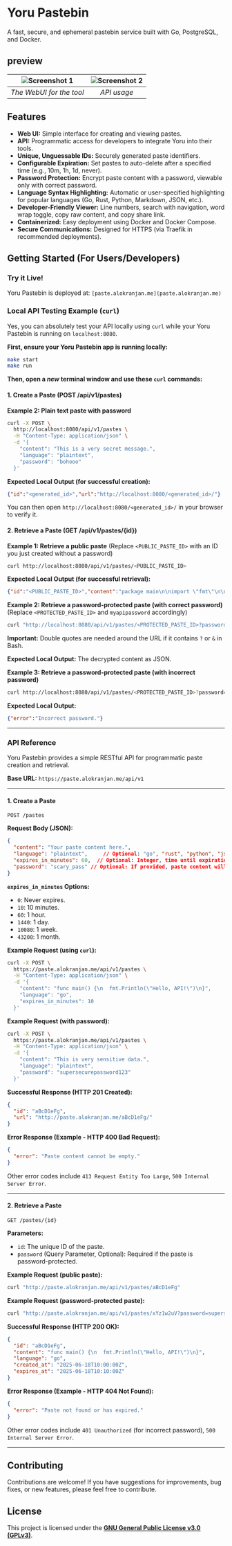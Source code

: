 # Yoru Pastebin

A fast, secure, and ephemeral pastebin service built with Go, PostgreSQL, and Docker.

## preview

| ![Screenshot 1](/docs/assets/webui.png) | ![Screenshot 2](/docs/assets/api.png) |
|:----------------------------------------:|:----------------------------------------:|
|        *The WebUI for the tool*         |        *API usage*         |


## Features

* **Web UI:** Simple interface for creating and viewing pastes.
* **API:** Programmatic access for developers to integrate Yoru into their tools.
* **Unique, Unguessable IDs:** Securely generated paste identifiers.
* **Configurable Expiration:** Set pastes to auto-delete after a specified time (e.g., 10m, 1h, 1d, never).
* **Password Protection:** Encrypt paste content with a password, viewable only with correct password.
* **Language Syntax Highlighting:** Automatic or user-specified highlighting for popular languages (Go, Rust, Python, Markdown, JSON, etc.).
* **Developer-Friendly Viewer:** Line numbers, search with navigation, word wrap toggle, copy raw content, and copy share link.
* **Containerized:** Easy deployment using Docker and Docker Compose.
* **Secure Communications:** Designed for HTTPS (via Traefik in recommended deployments).

## Getting Started (For Users/Developers)

### Try it Live!

Yoru Pastebin is deployed at: `[paste.alokranjan.me](paste.alokranjan.me)`

### **Local API Testing Example (`curl`)**

Yes, you can absolutely test your API locally using `curl` while your Yoru Pastebin is running on `localhost:8080`.

**First, ensure your Yoru Pastebin app is running locally:**
```bash
make start
make run
```

**Then, open a *new* terminal window and use these `curl` commands:**

#### **1. Create a Paste (POST /api/v1/pastes)**

**Example 2: Plain text paste with password**

```bash
curl -X POST \
  http://localhost:8080/api/v1/pastes \
  -H "Content-Type: application/json" \
  -d '{
    "content": "This is a very secret message.",
    "language": "plaintext",
    "password": "bohooo"
  }'
```

**Expected Local Output (for successful creation):**

```json
{"id":"<generated_id>","url":"http://localhost:8080/<generated_id>/"}
```
You can then open `http://localhost:8080/<generated_id>/` in your browser to verify it.

#### **2. Retrieve a Paste (GET /api/v1/pastes/{id})**

**Example 1: Retrieve a public paste**
(Replace `<PUBLIC_PASTE_ID>` with an ID you just created without a password)

```bash
curl http://localhost:8080/api/v1/pastes/<PUBLIC_PASTE_ID>
```

**Expected Local Output (for successful retrieval):**

```json
{"id":"<PUBLIC_PASTE_ID>","content":"package main\n\nimport \"fmt\"\n\nfunc main() {\n\tfmt.Println(\"Hello from API test!\")\n}","language":"go","created_at":"2025-06-18T14:45:00Z","expires_at":"2025-06-18T14:55:00Z"}
```

**Example 2: Retrieve a password-protected paste (with correct password)**
(Replace `<PROTECTED_PASTE_ID>` and `myapipassword` accordingly)

```bash
curl "http://localhost:8080/api/v1/pastes/<PROTECTED_PASTE_ID>?password=myapipassword"
```
**Important:** Double quotes are needed around the URL if it contains `?` or `&` in Bash.

**Expected Local Output:** The decrypted content as JSON.

**Example 3: Retrieve a password-protected paste (with incorrect password)**

```bash
curl http://localhost:8080/api/v1/pastes/<PROTECTED_PASTE_ID>?password=wrongpass
```

**Expected Local Output:**

```json
{"error":"Incorrect password."}
```

---

### API Reference

Yoru Pastebin provides a simple RESTful API for programmatic paste creation and retrieval.

**Base URL:** `https://paste.alokranjan.me/api/v1`

---

#### **1. Create a Paste**

`POST /pastes`

**Request Body (JSON):**

```json
{
  "content": "Your paste content here.",
  "language": "plaintext",     // Optional: "go", "rust", "python", "json", "markdown", "auto", etc.
  "expires_in_minutes": 60,  // Optional: Integer, time until expiration in minutes (0 for never). Default from server config.
  "password": "scary_pass" // Optional: If provided, paste content will be encrypted.
}
```

**`expires_in_minutes` Options:**

* `0`: Never expires.
* `10`: 10 minutes.
* `60`: 1 hour.
* `1440`: 1 day.
* `10080`: 1 week.
* `43200`: 1 month.

**Example Request (using `curl`):**

```bash
curl -X POST \
  https://paste.alokranjan.me/api/v1/pastes \
  -H "Content-Type: application/json" \
  -d '{
    "content": "func main() {\n  fmt.Println(\"Hello, API!\")\n}",
    "language": "go",
    "expires_in_minutes": 10
  }'
```

**Example Request (with password):**

```bash
curl -X POST \
  https://paste.alokranjan.me/api/v1/pastes \
  -H "Content-Type: application/json" \
  -d '{
    "content": "This is very sensitive data.",
    "language": "plaintext",
    "password": "supersecurepassword123"
  }'
```

**Successful Response (HTTP 201 Created):**

```json
{
  "id": "aBcD1eFg",
  "url": "http://paste.alokranjan.me/aBcD1eFg/"
}
```

**Error Response (Example - HTTP 400 Bad Request):**

```json
{
  "error": "Paste content cannot be empty."
}
```
Other error codes include `413 Request Entity Too Large`, `500 Internal Server Error`.

---

#### **2. Retrieve a Paste**

`GET /pastes/{id}`

**Parameters:**

* `id`: The unique ID of the paste.
* `password` (Query Parameter, Optional): Required if the paste is password-protected.

**Example Request (public paste):**

```bash
curl "http://paste.alokranjan.me/api/v1/pastes/aBcD1eFg"
```

**Example Request (password-protected paste):**

```bash
curl "http://paste.alokranjan.me/api/v1/pastes/xYz1w2uV?password=supersecurepassword123"
```

**Successful Response (HTTP 200 OK):**

```json
{
  "id": "aBcD1eFg",
  "content": "func main() {\n  fmt.Println(\"Hello, API!\")\n}",
  "language": "go",
  "created_at": "2025-06-18T10:00:00Z",
  "expires_at": "2025-06-18T10:10:00Z"
}
```

**Error Response (Example - HTTP 404 Not Found):**

```json
{
  "error": "Paste not found or has expired."
}
```
Other error codes include `401 Unauthorized` (for incorrect password), `500 Internal Server Error`.

---

## Contributing

Contributions are welcome! If you have suggestions for improvements, bug fixes, or new features, please feel free to contribute.

## License

This project is licensed under the [**GNU General Public License v3.0 (GPLv3)**](https://www.gnu.org/licenses/gpl-3.0.html).

